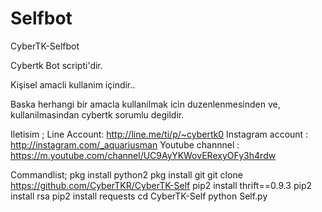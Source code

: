 # Selfbot
CyberTK-Selfbot

Cybertk Bot scripti'dir.

Kişisel amacli kullanim içindir..

Baska herhangi bir amacla kullanilmak icin duzenlenmesinden ve,
kullanilmasindan cybertk sorumlu degildir.

Iletisim ;
Line Account: http://line.me/ti/p/~cybertk0
Instagram account : http://instagram.com/_aquariusman
Youtube channnel : https://m.youtube.com/channel/UC9AyYKWovERexyOFy3h4rdw

Commandlist;
pkg install python2 
pkg install git
git clone https://github.com/CyberTKR/CyberTK-Self
pip2 install thrift==0.9.3
pip2 install rsa
pip2 install requests
cd CyberTK-Self
python Self.py
